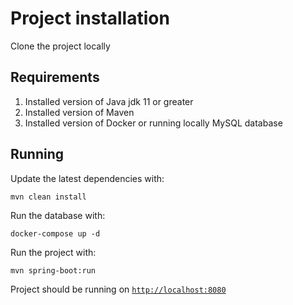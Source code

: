 # Project installation

Clone the project locally

## Requirements

1. Installed version of Java jdk 11 or greater
2. Installed version of Maven
3. Installed version of Docker or running locally MySQL database

## Running

Update the latest dependencies with:

```
mvn clean install
```

Run the database with:

```
docker-compose up -d
```

Run the project with:

```
mvn spring-boot:run
```

Project should be running on [`http://localhost:8080`](http://localhost:8080)
